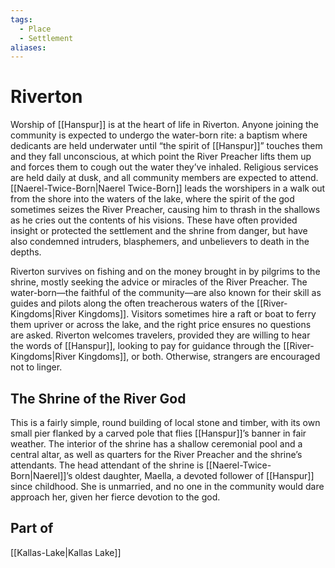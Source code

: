 ```yaml
---
tags:
  - Place
  - Settlement
aliases:
---
```

# Riverton
Worship of [[Hanspur]] is at the heart of life in Riverton. Anyone joining the community is expected to undergo the water-born rite: a baptism where dedicants are held underwater until “the spirit of [[Hanspur]]” touches them and they fall unconscious, at which point the River Preacher lifts them up and forces them to cough out the water they’ve inhaled. Religious services are held daily at dusk, and all community members are expected to attend. [[Naerel-Twice-Born|Naerel Twice-Born]] leads the worshipers in a walk out from the shore into the waters of the lake, where the spirit of the god sometimes seizes the River Preacher, causing him to thrash in the shallows as he cries out the contents of his visions. These have often provided insight or protected the settlement and the shrine from danger, but have also condemned intruders, blasphemers, and unbelievers to death in the depths.

Riverton survives on fishing and on the money brought in by pilgrims to the shrine, mostly seeking the advice or miracles of the River Preacher. The water-born—the faithful of the community—are also known for their skill as guides and pilots along the often treacherous waters of the [[River-Kingdoms|River Kingdoms]]. Visitors sometimes hire a raft or boat to ferry them upriver or across the lake, and the right price ensures no questions are asked. Riverton welcomes travelers, provided they are willing to hear the words of [[Hanspur]], looking to pay for guidance through the [[River-Kingdoms|River Kingdoms]], or both. Otherwise, strangers are encouraged not to linger.

## The Shrine of the River God
This is a fairly simple, round building of local stone and timber, with its own small pier flanked by a carved pole that flies [[Hanspur]]’s banner in fair weather. The interior of the shrine has a shallow ceremonial pool and a central altar, as well as quarters for the River Preacher and the shrine’s attendants. The head attendant of the shrine is [[Naerel-Twice-Born|Naerel]]’s oldest daughter, Maella, a devoted follower of [[Hanspur]] since childhood. She is unmarried, and no one in the community would dare approach her, given her fierce devotion to the god.
## Part of
[[Kallas-Lake|Kallas Lake]]